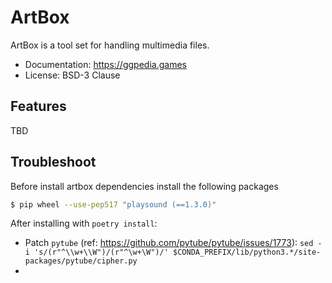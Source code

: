 # ArtBox

ArtBox is a tool set for handling multimedia files.

* Documentation: https://ggpedia.games
* License: BSD-3 Clause

## Features

TBD


## Troubleshoot

Before install artbox dependencies install the following packages

```bash
$ pip wheel --use-pep517 "playsound (==1.3.0)"
```

After installing with `poetry install`:

* Patch `pytube` (ref: https://github.com/pytube/pytube/issues/1773):
  `sed -i 's/(r"^\\w+\\W")/(r"^\w+\W")/' $CONDA_PREFIX/lib/python3.*/site-packages/pytube/cipher.py`
*
